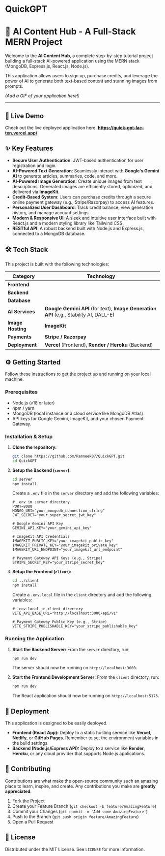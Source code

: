 # QuickGPT

# 🤖 AI Content Hub - A Full-Stack MERN Project

Welcome to the **AI Content Hub**, a complete step-by-step tutorial project building a full-stack AI-powered application using the MERN stack (MongoDB, Express.js, React.js, Node.js).

This application allows users to sign up, purchase credits, and leverage the power of AI to generate both text-based content and stunning images from prompts.

[](https://opensource.org/licenses/MIT)
[](https://www.google.com/search?q=https://github.com/Ramneek07/QuickGPT/stargazers)

*(Add a GIF of your application here\!)*

-----

## 🚀 Live Demo

Check out the live deployed application here: **https://quick-gpt-lac-ten.vercel.app/**

## ✨ Key Features

  * **Secure User Authentication**: JWT-based authentication for user registration and login.
  * **AI-Powered Text Generation**: Seamlessly interact with **Google's Gemini AI** to generate articles, summaries, code, and more.
  * **AI-Powered Image Generation**: Create unique images from text descriptions. Generated images are efficiently stored, optimized, and delivered via **ImageKit**.
  * **Credit-Based System**: Users can purchase credits through a secure online payment gateway (e.g., Stripe/Razorpay) to access AI features.
  * **Personalized User Dashboard**: Track credit balance, view generation history, and manage account settings.
  * **Modern & Responsive UI**: A sleek and intuitive user interface built with React.js and a modern styling library like Tailwind CSS.
  * **RESTful API**: A robust backend built with Node.js and Express.js, connected to a MongoDB database.

## 🛠️ Tech Stack

This project is built with the following technologies:

| Category      | Technology                                                                                                                              |
|---------------|-----------------------------------------------------------------------------------------------------------------------------------------|
| **Frontend** |    |
| **Backend** |                                      |
| **Database** |                                                                                              |
| **AI Services** | **Google Gemini API** (for text), **Image Generation API** (e.g., Stability AI, DALL-E)                                                  |
| **Image Hosting** | **ImageKit** |
| **Payments** | **Stripe / Razorpay** |
| **Deployment** | **Vercel** (Frontend), **Render / Heroku** (Backend)                                                                                      |

## ⚙️ Getting Started

Follow these instructions to get the project up and running on your local machine.

### Prerequisites

  * Node.js (v18 or later)
  * npm / yarn
  * MongoDB (local instance or a cloud service like MongoDB Atlas)
  * API keys for Google Gemini, ImageKit, and your chosen Payment Gateway.

### Installation & Setup

1.  **Clone the repository:**

    ```bash
    git clone https://github.com/Ramneek07/QuickGPT.git
    cd QuickGPT
    ```

2.  **Setup the Backend (`server`):**

    ```bash
    cd server
    npm install
    ```

    Create a `.env` file in the `server` directory and add the following variables:

    ```env
    # .env in server directory
    PORT=8080
    MONGO_URI="your_mongodb_connection_string"
    JWT_SECRET="your_super_secret_jwt_key"

    # Google Gemini API Key
    GEMINI_API_KEY="your_gemini_api_key"

    # ImageKit API Credentials
    IMAGEKIT_PUBLIC_KEY="your_imagekit_public_key"
    IMAGEKIT_PRIVATE_KEY="your_imagekit_private_key"
    IMAGEKIT_URL_ENDPOINT="your_imagekit_url_endpoint"

    # Payment Gateway API Keys (e.g., Stripe)
    STRIPE_SECRET_KEY="your_stripe_secret_key"
    ```

3.  **Setup the Frontend (`client`):**

    ```bash
    cd ../client
    npm install
    ```

    Create a `.env.local` file in the `client` directory and add the following variables:

    ```env
    # .env.local in client directory
    VITE_API_BASE_URL="http://localhost:3000/api/v1"

    # Payment Gateway Public Key (e.g., Stripe)
    VITE_STRIPE_PUBLISHABLE_KEY="your_stripe_publishable_key"
    ```

### Running the Application

1.  **Start the Backend Server:**
    From the `server` directory, run:

    ```bash
    npm run dev
    ```

    The server should now be running on `http://localhost:3000`.

2.  **Start the Frontend Development Server:**
    From the `client` directory, run:

    ```bash
    npm run dev
    ```

    The React application should now be running on `http://localhost:5173`.

## 🚀 Deployment

This application is designed to be easily deployed.

  * **Frontend (React App):** Deploy to a static hosting service like **Vercel**, **Netlify**, or **GitHub Pages**. Remember to set the environment variables in the build settings.
  * **Backend (Node.js/Express API):** Deploy to a service like **Render**, **Heroku**, or any cloud provider that supports Node.js applications.

## 🤝 Contributing

Contributions are what make the open-source community such an amazing place to learn, inspire, and create. Any contributions you make are **greatly appreciated**.

1.  Fork the Project
2.  Create your Feature Branch (`git checkout -b feature/AmazingFeature`)
3.  Commit your Changes (`git commit -m 'Add some AmazingFeature'`)
4.  Push to the Branch (`git push origin feature/AmazingFeature`)
5.  Open a Pull Request

## 📜 License

Distributed under the MIT License. See `LICENSE` for more information.
